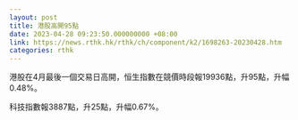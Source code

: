 ```yaml
---
layout: post
title: 港股高開95點
date: 2023-04-28 09:23:50.000000000 +08:00
link: https://news.rthk.hk/rthk/ch/component/k2/1698263-20230428.htm
categories: rthk
---
```


港股在4月最後一個交易日高開，恒生指數在競價時段報19936點，升95點，升幅0.48%。

科技指數報3887點，升25點，升幅0.67%。
